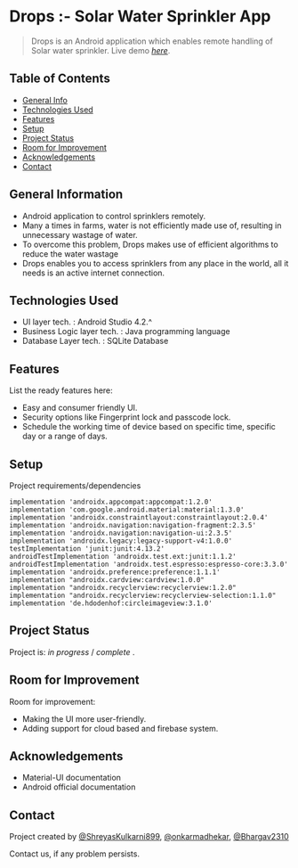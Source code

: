 # Drops :- Solar Water Sprinkler App

> Drops is an Android application which enables remote handling of Solar water sprinkler.
> Live demo [_here_](https://drive.google.com/file/d/1x_tAWGhWaBaGnuVKxLxn6J2nNtHJLMSk/view).

## Table of Contents
* [General Info](#general-information)
* [Technologies Used](#technologies-used)
* [Features](#features)
* [Setup](#setup)
* [Project Status](#project-status)
* [Room for Improvement](#room-for-improvement)
* [Acknowledgements](#acknowledgements)
* [Contact](#contact)
<!-- * [License](#license) -->


## General Information
- Android application to control sprinklers remotely.
- Many a times in farms, water is not efficiently made use of, resulting in unnecessary wastage of water.
- To overcome this problem, Drops makes use of efficient algorithms to reduce the water wastage
- Drops enables you to access sprinklers from any place in the world, all it needs is an active internet connection.
<!-- You don't have to answer all the questions - just the ones relevant to your project. -->


## Technologies Used
- UI layer tech. : Android Studio 4.2.^
- Business Logic layer tech. : Java programming language
- Database Layer tech. : SQLite Database


## Features
List the ready features here:
- Easy and consumer friendly UI.
- Security options like Fingerprint lock and passcode lock.
- Schedule the working time of device based on specific time, specific day or a range of days.


## Setup
Project requirements/dependencies
    
    implementation 'androidx.appcompat:appcompat:1.2.0'
    implementation 'com.google.android.material:material:1.3.0'
    implementation 'androidx.constraintlayout:constraintlayout:2.0.4'
    implementation 'androidx.navigation:navigation-fragment:2.3.5'
    implementation 'androidx.navigation:navigation-ui:2.3.5'
    implementation 'androidx.legacy:legacy-support-v4:1.0.0'
    testImplementation 'junit:junit:4.13.2'
    androidTestImplementation 'androidx.test.ext:junit:1.1.2'
    androidTestImplementation 'androidx.test.espresso:espresso-core:3.3.0'
    implementation 'androidx.preference:preference:1.1.1'
    implementation "androidx.cardview:cardview:1.0.0"
    implementation "androidx.recyclerview:recyclerview:1.2.0"
    implementation "androidx.recyclerview:recyclerview-selection:1.1.0"
    implementation 'de.hdodenhof:circleimageview:3.1.0'


## Project Status
Project is: _in progress_ / _complete_ .


## Room for Improvement

Room for improvement:
- Making the UI more user-friendly.
- Adding support for cloud based and firebase system.


## Acknowledgements
- Material-UI documentation
- Android official documentation

## Contact
Project created by [@ShreyasKulkarni899](https://www.linkedin.com/in/shreyas-kulkarni-632364180), 
           [@onkarmadhekar](https://www.linkedin.com/in/onkar-madhekar/),
           [@Bhargav2310](https://github.com/Bhargav2310)
            
Contact us, if any problem persists.

<!-- Optional -->
<!-- ## License -->
<!-- This project is open source and available under the [... License](). -->

<!-- You don't have to include all sections - just the one's relevant to your project -->
